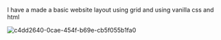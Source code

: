 I have a made a basic website layout using grid and using vanilla css and html 

![c4dd2640-0cae-454f-b69e-cb5f055b1fa0](https://github.com/amar1795/javascript-learnings/assets/111219074/3aad76a0-5e21-4607-b72e-a8173930aad0)
